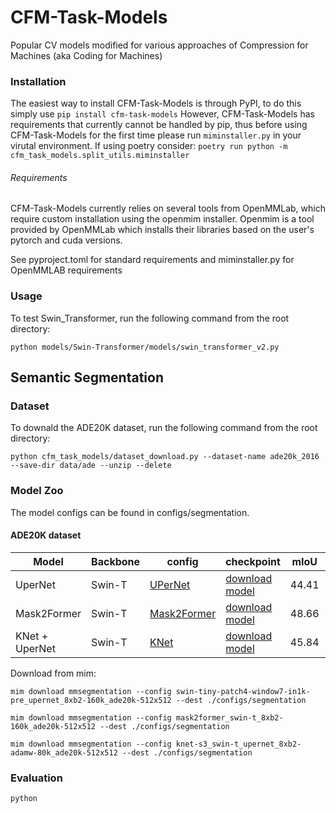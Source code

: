 # CFM-Task-Models

Popular CV models modified for various approaches of Compression for Machines (aka Coding for Machines)

### Installation

The easiest way to install CFM-Task-Models is through PyPI, to do this simply use `pip install cfm-task-models`
However, CFM-Task-Models has requirements that currently cannot be handled by pip, thus before using CFM-Task-Models for the first time please run `miminstaller.py` in your virutal environment. If using poetry consider:
`poetry run python -m cfm_task_models.split_utils.miminstaller`

###### Requirements

CFM-Task-Models currently relies on several tools from OpenMMLab, which require custom installation using the openmim installer. Openmim is a tool provided by OpenMMLab which installs their libraries based on the user's pytorch and cuda versions.

See pyproject.toml for standard requirements and miminstaller.py for OpenMMLAB requirements

### Usage

To test Swin_Transformer, run the following command from the root directory:

```python models/Swin-Transformer/models/swin_transformer_v2.py```


## Semantic Segmentation

### Dataset
To downald the ADE20K dataset, run the following command from the root directory:

```python cfm_task_models/dataset_download.py --dataset-name ade20k_2016 --save-dir data/ade --unzip --delete```

### Model Zoo
The model configs can be found in configs/segmentation.

#### ADE20K dataset

| Model | Backbone | config | checkpoint | mIoU |   |
|---|---|--------|------------|---|---|
| UperNet | Swin-T | [UPerNet](configs/segmentation/swin-tiny-patch4-window7-in1k-pre_upernet_8xb2-160k_ade20k-512x512.py)  | [download model](https://download.openmmlab.com/mmsegmentation/v0.5/swin/upernet_swin_tiny_patch4_window7_512x512_160k_ade20k_pretrain_224x224_1K/upernet_swin_tiny_patch4_window7_512x512_160k_ade20k_pretrain_224x224_1K_20210531_112542-e380ad3e.pth)         |  44.41 |   |
| Mask2Former | Swin-T | [Mask2Former](configs/segmentation/mask2former_swin-t_8xb2-160k_ade20k-512x512.py)  | [download model](https://download.openmmlab.com/mmsegmentation/v0.5/mask2former/mask2former_swin-t_8xb2-160k_ade20k-512x512/mask2former_swin-t_8xb2-160k_ade20k-512x512_20221203_234230-7d64e5dd.pth)         | 48.66 |   |
| KNet + UperNet | Swin-T | [KNet](/configs/segmentation/knet-s3_swin-t_upernet_8xb2-adamw-80k_ade20k-512x512.py)  | [download model](https://download.openmmlab.com/mmsegmentation/v0.5/knet/knet_s3_upernet_swin-t_8x2_512x512_adamw_80k_ade20k/knet_s3_upernet_swin-t_8x2_512x512_adamw_80k_ade20k_20220303_133059-7545e1dc.pth)         | 45.84 |   |

Download from mim:
    
```mim download mmsegmentation --config swin-tiny-patch4-window7-in1k-pre_upernet_8xb2-160k_ade20k-512x512 --dest ./configs/segmentation```

```mim download mmsegmentation --config mask2former_swin-t_8xb2-160k_ade20k-512x512 --dest ./configs/segmentation```

```mim download mmsegmentation --config knet-s3_swin-t_upernet_8xb2-adamw-80k_ade20k-512x512 --dest ./configs/segmentation```

### Evaluation 

``` python ```